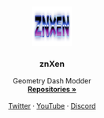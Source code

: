 <br />
<p align="center">
  <a href="https://github.com/DenoXen/znXen">
    <img src="/text.png" alt="Logo" width="80" height="80">
  </a>

  <h3 align="center">znXen</h3>

  <p align="center">
    Geometry Dash Modder
    <br />
    <a href="https://github.com/DenoXen?tab=repositories"><strong>Repositories »</strong></a>
    <br />
    <br />
    <a href="https://twitter.com/zn_xen">Twitter</a>
    ·
    <a href="https://www.youtube.com/channel/UCiKAy_oGIboH5o0PYZeEsXw">YouTube</a>
    ·
    <a href="https://discord.gg/S3ZCrMf">Discord</a>
  </p>
</p>
